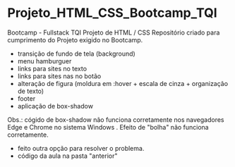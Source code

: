 # Projeto_HTML_CSS_Bootcamp_TQI
Bootcamp - Fullstack TQI Projeto de HTML / CSS 
Repositório criado para cumprimento do Projeto exigido no Bootcamp.
- transição de fundo de tela (background)
- menu hamburguer
- links para sites no texto 
- links para sites nas no botão
- alteração de figura (moldura em :hover + escala de cinza + organização de texto)
- footer
- aplicação de box-shadow

Obs.: cógido de box-shadow não funciona corretamente nos navegadores Edge e Chrome no sistema Windows .
  Efeito de "bolha" não funciona corretamente.
  - feito outra opção para resolver o problema. 
  - código da aula na pasta "anterior"
